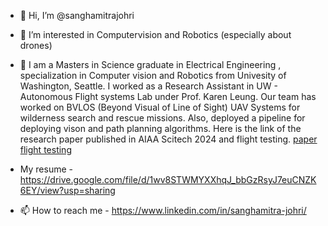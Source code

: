 - 👋 Hi, I’m @sanghamitrajohri
- 👀 I’m interested in Computervision and Robotics (especially about drones)
- 🌱 I am a Masters in Science graduate in Electrical Engineering , specialization in Computer vision and Robotics from Univesity of Washington, Seattle. I worked as a Research Assistant in UW - Autonomous Flight systems Lab under Prof. Karen Leung. Our team has worked on BVLOS (Beyond Visual of Line of Sight) UAV Systems for wilderness search and rescue missions. Also,  deployed a pipeline for deploying vison and path planning algorithms. Here is the link of the research paper published in AIAA Scitech 2024 and flight testing. [paper](https://arc.aiaa.org/doi/10.2514/6.2024-1695)  [flight testing](https://www.youtube.com/@UWControlandTrustworthyR-nc8km)
  
-  My resume  - https://drive.google.com/file/d/1wv8STWMYXXhqJ_bbGzRsyJ7euCNZK6EY/view?usp=sharing
- 📫 How to reach me - https://www.linkedin.com/in/sanghamitra-johri/

<!---
sanghamitrajohri/sanghamitrajohri is a ✨ special ✨ repository because its `README.md` (this file) appears on your GitHub profile.
You can click the Preview link to take a look at your changes.
--->
